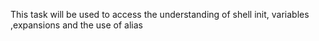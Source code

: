 This task will be used to access the understanding of shell init, variables ,expansions and the use of alias
